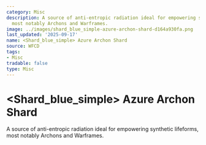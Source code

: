 ```yaml
---
category: Misc
description: A source of anti-entropic radiation ideal for empowering synthetic lifeforms,
  most notably Archons and Warframes.
image: ../images/shard_blue_simple-azure-archon-shard-d164a930fa.png
last_updated: '2025-09-17'
name: <Shard_blue_simple> Azure Archon Shard
source: WFCD
tags:
- Misc
tradable: false
type: Misc
---
```


# <Shard_blue_simple> Azure Archon Shard

A source of anti-entropic radiation ideal for empowering synthetic lifeforms, most notably Archons and Warframes.

